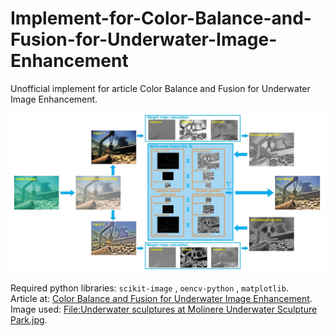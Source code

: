 # Implement-for-Color-Balance-and-Fusion-for-Underwater-Image-Enhancement
Unofficial implement for article Color Balance and Fusion for Underwater Image Enhancement.

![Overview of dehazing scheme](/dehazing_scheme.jpg)

Required python libraries: `scikit-image` , `oencv-python` , `matplotlib`.  
Article at: [Color Balance and Fusion for Underwater Image Enhancement](https://ieeexplore.ieee.org/document/8058463).  
Image used: [File:Underwater sculptures at Molinere Underwater Sculpture Park.jpg](https://commons.wikimedia.org/wiki/File:Underwater_sculptures_at_Molinere_Underwater_Sculpture_Park.jpg).